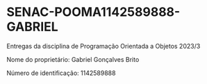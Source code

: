 # SENAC-POOMA1142589888-GABRIEL
Entregas da disciplina de Programação Orientada a Objetos 2023/3

Nome do proprietário: Gabriel Gonçalves Brito

Número de identificação: 1142589888
